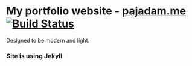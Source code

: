 # My portfolio website - [pajadam.me](https://pajadam.me) [![Build Status](https://travis-ci.com/pajadam/pajadam.me.svg?token=pwGGiYX2hx26pJcp7mz8&branch=master)](https://travis-ci.com/pajadam/pajadam.me)

Designed to be modern and light.

### Site is using Jekyll